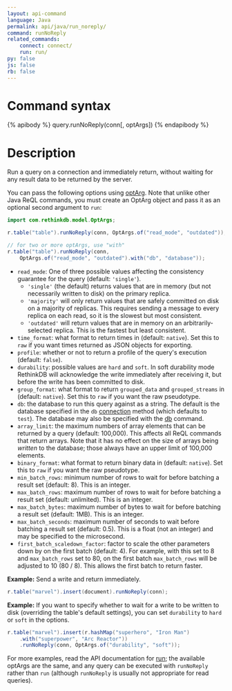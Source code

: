 ```yaml
---
layout: api-command
language: Java
permalink: api/java/run_noreply/
command: runNoReply
related_commands:
    connect: connect/
    run: run/
py: false
js: false
rb: false
---
```


# Command syntax #

{% apibody %}
query.runNoReply(conn[, optArgs])
{% endapibody %}

# Description #

Run a query on a connection and immediately return, without waiting for any result data to be returned by the server.

You can pass the following options using [optArg](/api/java/optarg/). Note that unlike other Java ReQL commands, you must create an OptArg object and pass it as an optional second argument to `run`:

```java
import com.rethinkdb.model.OptArgs;

r.table("table").runNoReply(conn, OptArgs.of("read_mode", "outdated"));

// for two or more optArgs, use "with"
r.table("table").runNoReply(conn,
    OptArgs.of("read_mode", "outdated").with("db", "database"));
```

- `read_mode`: One of three possible values affecting the consistency guarantee for the query (default: `'single'`).
    - `'single'` (the default) returns values that are in memory (but not necessarily written to disk) on the primary replica.
    - `'majority'` will only return values that are safely committed on disk on a majority of replicas. This requires sending a message to every replica on each read, so it is the slowest but most consistent.
    - `'outdated'` will return values that are in memory on an arbitrarily-selected replica. This is the fastest but least consistent.
- `time_format`: what format to return times in (default: `native`).
  Set this to `raw` if you want times returned as JSON objects for exporting.
- `profile`: whether or not to return a profile of the query's
  execution (default: `false`).
- `durability`: possible values are `hard` and `soft`. In soft durability mode RethinkDB
will acknowledge the write immediately after receiving it, but before the write has
been committed to disk.
- `group_format`: what format to return `grouped_data` and `grouped_streams` in (default: `native`).
  Set this to `raw` if you want the raw pseudotype.
- `db`: the database to run this query against as a string. The default is the database specified in the `db` [connection](/api/java/connect/) method (which defaults to `test`). The database may also be specified with the [db](/api/java/db/) command.
- `array_limit`: the maximum numbers of array elements that can be returned by a query (default: 100,000). This affects all ReQL commands that return arrays. Note that it has no effect on the size of arrays being _written_ to the database; those always have an upper limit of 100,000 elements.
- `binary_format`: what format to return binary data in (default: `native`). Set this to `raw` if you want the raw pseudotype.
- `min_batch_rows`: minimum number of rows to wait for before batching a result set (default: 8). This is an integer.
- `max_batch_rows`: maximum number of rows to wait for before batching a result set (default: unlimited). This is an integer.
- `max_batch_bytes`: maximum number of bytes to wait for before batching a result set (default: 1MB). This is an integer.
- `max_batch_seconds`: maximum number of seconds to wait before batching a result set (default: 0.5). This is a float (not an integer) and may be specified to the microsecond.
- `first_batch_scaledown_factor`: factor to scale the other parameters down by on the first batch (default: 4). For example, with this set to 8 and `max_batch_rows` set to 80, on the first batch `max_batch_rows` will be adjusted to 10 (80 / 8). This allows the first batch to return faster.

__Example:__ Send a write and return immediately.

```java
r.table("marvel").insert(document).runNoReply(conn);
```

__Example:__ If you want to specify whether to wait for a write to be
written to disk (overriding the table's default settings), you can set
`durability` to `hard` or `soft` in the options.

```java
r.table("marvel").insert(r.hashMap("superhero", "Iron Man")
    .with("superpower", "Arc Reactor"))
    .runNoReply(conn, OptArgs.of("durability", "soft"));
```

For more examples, read the API documentation for [run](/api/java/run); the available optArgs are the same, and any query can be executed with `runNoReply` rather than `run` (although `runNoReply` is usually not appropriate for read queries).

